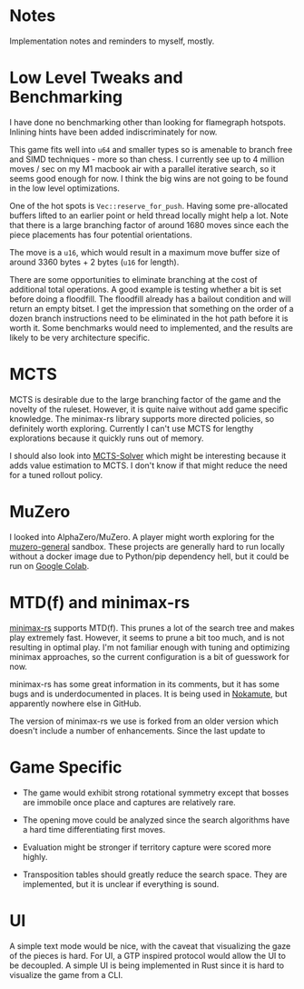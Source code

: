 Notes
=

Implementation notes and reminders to myself, mostly.

Low Level Tweaks and Benchmarking
==

I have done no benchmarking other than looking for flamegraph hotspots. Inlining
hints have been added indiscriminately for now.

This game fits well into `u64` and smaller types so is amenable to branch
free and SIMD techniques - more so than chess. I currently see up to 4 million
moves / sec on my M1 macbook air with a parallel iterative search, so it seems
good enough for now. I think the big wins are not going to be found in the low
level optimizations.

One of the hot spots is `Vec::reserve_for_push`. Having some pre-allocated
buffers lifted to an earlier point or held thread locally might help a lot. Note
that there is a large branching factor of around 1680 moves since each the piece
placements has four potential orientations.

The move is a `u16`, which would result in a maximum move buffer size of around
3360 bytes + 2 bytes (`u16` for length).

There are some opportunities to eliminate branching at the cost of additional
total operations. A good example is testing whether a bit is set before doing
a floodfill. The floodfill already has a bailout condition and will return an
empty bitset. I get the impression that something on the order of a dozen branch
instructions need to be eliminated in the hot path before it is worth it. Some
benchmarks would need to implemented, and the results are likely to be very
architecture specific.

MCTS
==

MCTS is desirable due to the large branching factor of the game and the novelty
of the ruleset. However, it is quite naive without add game specific knowledge.
The minimax-rs library supports more directed policies, so definitely worth
exploring. Currently I can't use MCTS for lengthy explorations because it quickly
runs out of memory.

I should also look into [MCTS-Solver](https://dke.maastrichtuniversity.nl/m.winands/documents/uctloa.pdf)
which might be interesting because it adds value estimation to MCTS. I don't know
if that might reduce the need for a tuned rollout policy.


MuZero
==
I looked into AlphaZero/MuZero. A player might worth exploring for the
[muzero-general](https://github.com/werner-duvaud/muzero-general) sandbox. These
projects are generally hard to run locally without a docker image due to Python/pip
dependency hell, but it could be run on [Google Colab](https://colab.research.google.com).


MTD(f) and minimax-rs
==

[minimax-rs](https://github.com/edre/minimax-rs) supports MTD(f). This prunes a
lot of the search tree and makes play extremely fast. However, it seems to prune
a bit too much, and is not resulting in optimal play. I'm not familiar enough
with tuning and optimizing minimax approaches, so the current configuration is a
bit of guesswork for now.

minimax-rs has some great information in its comments, but it has some bugs and
is underdocumented in places. It is being used in [Nokamute](https://github.com/edre/nokamute), but apparently nowhere else in GitHub.

The version of minimax-rs we use is forked from an older version which doesn't
include a number of enhancements. Since the last update to 

Game Specific
==

* The game would exhibit strong rotational symmetry except that bosses are
  immobile once place and captures are relatively rare.

* The opening move could be analyzed since the search algorithms have a hard
  time differentiating first moves.

* Evaluation might be stronger if territory capture were scored more highly.

* Transposition tables should greatly reduce the search space. They are
  implemented, but it is unclear if everything is sound.


UI
==

A simple text mode would be nice, with the caveat that visualizing the gaze
of the pieces is hard. For UI, a GTP inspired protocol would allow the UI to
be decoupled. A simple UI is being implemented in Rust since it is hard to
visualize the game from a CLI.
